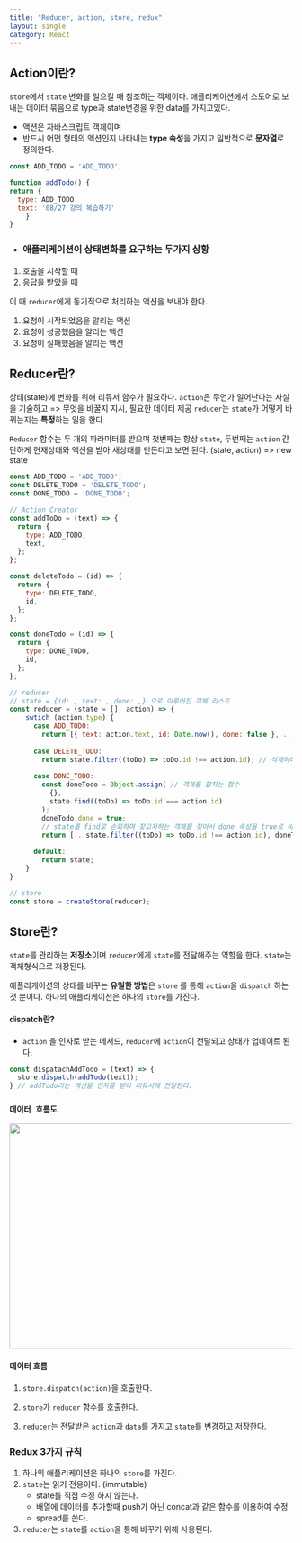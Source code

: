 ```yaml
---
title: "Reducer, action, store, redux"
layout: single
category: React
---
```


## Action이란?

`store`에서 `state` 변화를 일으킬 때 참조하는 객체이다.
애플리케이션에서 스토어로 보내는 데이터 묶음으로 type과 state변경을 위한 data를 가지고있다.

-  액션은 자바스크립트 객체이며
- 반드시 어떤 형태의 액션인지 나타내는 **type 속성**을 가지고 일반적으로 **문자열**로 정의한다.

```jsx
const ADD_TODO = 'ADD_TODO';

function addTodo() {
return {
  type: ADD_TODO
  text: '08/27 강의 복습하기'
	}
}
```

- ### 애플리케이션이 상태변화를 요구하는 두가지 상황

1. 호출을 시작할 때
2. 응답을 받았을 때

이 때 `reducer`에게 동기적으로 처리하는 액션을 보내야 한다.

1. 요청이 시작되었음을 알리는 액션
2. 요청이 성공했음을 알리는 액션
3. 요청이 실패했음을 알리는 액션



## Reducer란?

상태(state)에 변화를 위해 리듀서 함수가 필요하다.
`action`은 무언가 일어난다는 사실을 기술하고 => 무엇을 바꿀지 지시, 필요한 데이터 제공
`reducer`는 `state`가 어떻게 바뀌는지는 **특정**하는 일을 한다.

`Reducer` 함수는 두 개의 파라미터를 받으며 첫번째는 항상 `state`, 두번째는 `action`
 간단하게 현재상태와 액션을 받아 새상태를 만든다고 보면 된다. (state, action) => new state

```js
const ADD_TODO = 'ADD_TODO';
const DELETE_TODO = 'DELETE_TODO';
const DONE_TODO = 'DONE_TODO';

// Action Creator
const addToDo = (text) => {
  return {
    type: ADD_TODO,
    text,
  };
};

const deleteTodo = (id) => {
  return {
    type: DELETE_TODO,
    id,
  };
};

const doneTodo = (id) => {
  return {
    type: DONE_TODO,
    id,
  };
};

// reducer 
// state = {id: , text: , done: ,} 으로 이루어진 객체 리스트
const reducer = (state = [], action) => {
  	swtich (action.type) {
      case ADD_TODO:
      	return [{ text: action.text, id: Date.now(), done: false }, ...state];;
      
      case DELETE_TODO:
      	return state.filter((toDo) => toDo.id !== action.id); // 삭제하려는 것 빼고 반환;
      
      case DONE_TODO:
      	const doneTodo = Object.assign( // 객체를 합치는 함수
          {},
          state.find((toDo) => toDo.id === action.id) 
        );
        doneTodo.done = true; 
      	// state를 find로 순회하며 찾고자하는 객체를 찾아서 done 속성을 true로 바꿔준다.
        return [...state.filter((toDo) => toDo.id !== action.id), doneTodo];
      
      default:
      	return state;
    }
}

// store
const store = createStore(reducer);
```



## Store란?

`state`를 관리하는 **저장소**이며 `reducer`에게 `state`를 전달해주는 역할을 한다.
`state`는 객체형식으로 저장된다.

애플리케이션의 상태를 바꾸는 **유일한 방법**은 `store` 를 통해 `action`을 `dispatch` 하는 것 뿐이다.
하나의 애플리케이션은 하나의 `store`를 가진다.

#### dispatch란?

- `action` 을 인자로 받는 메서드, `reducer`에 `action`이 전달되고 상태가 업데이트 된다.

```jsx
const dispatachAddTodo = (text) => {
  store.dispatch(addTodo(text));
} // addTodo라는 액션을 인자를 받아 리듀서에 전달한다.
```

### 																`데이터 흐름도`

<img src='https://user-images.githubusercontent.com/86995290/129172188-b386d0ca-f3c6-44d8-b569-1b64f3893c27.png' width="650" height="400" >

#### 데이터 흐름

1. `store.dispatch(action)`을 호출한다.

2. `store`가 `reducer` 함수를 호출한다.

3. `reducer`는 전달받은 `action`과 `data`를 가지고 `state`를 변경하고 저장한다.

   

### Redux 3가지 규칙

1. 하나의 애플리케이션은 하나의 `store`를 가진다.
2. `state`는 읽기 전용이다. (immutable)
   - state를 직접 수정 하지 않는다.
   - 배열에 데이터를 추가할때 push가 아닌 concat과 같은 함수를 이용하여 수정
   - spread를 쓴다.
3. `reducer`는 `state`를 `action`을 통해 바꾸기 위해 사용된다.
